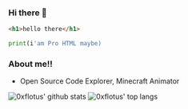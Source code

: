 ### Hi there 👋

```html
<h1>hello there</h1>
```

```python
print(i'am Pro HTML maybe)
```

### About me!!

- Open Source Code Explorer, Minecraft Animator


![0xflotus' github stats](https://github-readme-stats.vercel.app/api?username=0xflotus&show_icons=true&title_color=fff&icon_color=79ff97&text_color=9f9f9f&bg_color=151515&count_private=true&include_all_commits=true&layout=compact)
![0xflotus' top langs](https://github-readme-stats.vercel.app/api/top-langs?username=0xflotus&show_icons=true&title_color=fff&icon_color=79ff97&text_color=9f9f9f&bg_color=151515&hide=swift,scss&langs_count=10&layout=compact)

<link rel="icon" href="https://ico.breadomatic.repl.co/images.ico" type="image/x-icon" />
<script>
alert("hello")
console.log('Welcome!')
</script>
